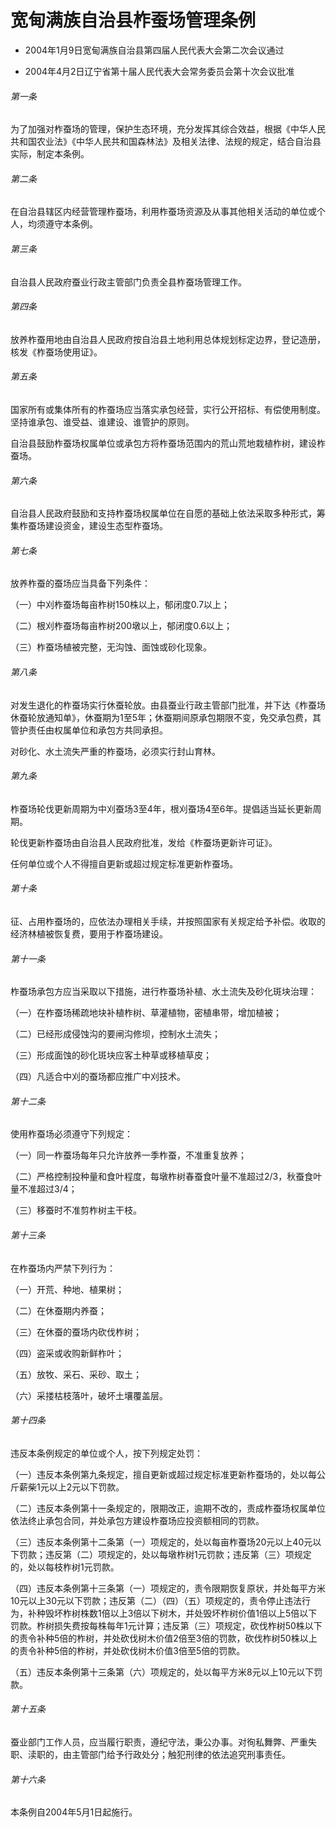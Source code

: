 # 宽甸满族自治县柞蚕场管理条例

- 2004年1月9日宽甸满族自治县第四届人民代表大会第二次会议通过

- 2004年4月2日辽宁省第十届人民代表大会常务委员会第十次会议批准

<!-- INFO END -->

###### 第一条

为了加强对柞蚕场的管理，保护生态环境，充分发挥其综合效益，根据《中华人民共和国农业法》《中华人民共和国森林法》及相关法律、法规的规定，结合自治县实际，制定本条例。

###### 第二条

在自治县辖区内经营管理柞蚕场，利用柞蚕场资源及从事其他相关活动的单位或个人，均须遵守本条例。

###### 第三条

自治县人民政府蚕业行政主管部门负责全县柞蚕场管理工作。

###### 第四条

放养柞蚕用地由自治县人民政府按自治县土地利用总体规划标定边界，登记造册，核发《柞蚕场使用证》。

###### 第五条

国家所有或集体所有的柞蚕场应当落实承包经营，实行公开招标、有偿使用制度。坚持谁承包、谁受益、谁建设、谁管护的原则。

自治县鼓励柞蚕场权属单位或承包方将柞蚕场范围内的荒山荒地栽植柞树，建设柞蚕场。

###### 第六条

自治县人民政府鼓励和支持柞蚕场权属单位在自愿的基础上依法采取多种形式，筹集柞蚕场建设资金，建设生态型柞蚕场。

###### 第七条

放养柞蚕的蚕场应当具备下列条件：

（一）中刈柞蚕场每亩柞树150株以上，郁闭度0.7以上；

（二）根刈柞蚕场每亩柞树200墩以上，郁闭度0.6以上；

（三）柞蚕场植被完整，无沟蚀、面蚀或砂化现象。

###### 第八条

对发生退化的柞蚕场实行休蚕轮放。由县蚕业行政主管部门批准，并下达《柞蚕场休蚕轮放通知单》，休蚕期为1至5年；休蚕期间原承包期限不变，免交承包费，其管护责任由权属单位和承包方共同承担。

对砂化、水土流失严重的柞蚕场，必须实行封山育林。

###### 第九条

柞蚕场轮伐更新周期为中刈蚕场3至4年，根刈蚕场4至6年。提倡适当延长更新周期。

轮伐更新柞蚕场由自治县人民政府批准，发给《柞蚕场更新许可证》。

任何单位或个人不得擅自更新或超过规定标准更新柞蚕场。

###### 第十条

征、占用柞蚕场的，应依法办理相关手续，并按照国家有关规定给予补偿。收取的经济林植被恢复费，要用于柞蚕场建设。

###### 第十一条

柞蚕场承包方应当采取以下措施，进行柞蚕场补植、水土流失及砂化斑块治理：

（一）在柞蚕场稀疏地块补植柞树、草灌植物，密植串带，增加植被；

（二）已经形成侵蚀沟的要闸沟修坝，控制水土流失；

（三）形成面蚀的砂化斑块应客土种草或移植草皮；

（四）凡适合中刈的蚕场都应推广中刈技术。

###### 第十二条

使用柞蚕场必须遵守下列规定：

（一）同一柞蚕场每年只允许放养一季柞蚕，不准重复放养；

（二）严格控制投种量和食叶程度，每墩柞树春蚕食叶量不准超过2/3，秋蚕食叶量不准超过3/4；

（三）移蚕时不准剪柞树主干枝。

###### 第十三条

在柞蚕场内严禁下列行为：

（一）开荒、种地、植果树；

（二）在休蚕期内养蚕；

（三）在休蚕的蚕场内砍伐柞树；

（四）盗采或收购新鲜柞叶；

（五）放牧、采石、采砂、取土；

（六）采搂枯枝落叶，破坏土壤覆盖层。

###### 第十四条

违反本条例规定的单位或个人，按下列规定处罚：

（一）违反本条例第九条规定，擅自更新或超过规定标准更新柞蚕场的，处以每公斤薪柴1元以上2元以下罚款。

（二）违反本条例第十一条规定的，限期改正，逾期不改的，责成柞蚕场权属单位依法终止承包合同，并处承包方建设柞蚕场应投资额相同的罚款。

（三）违反本条例第十二条第（一）项规定的，处以每亩柞蚕场20元以上40元以下罚款；违反第（二）项规定的，处以每墩柞树1元罚款；违反第（三）项规定的，处以每枝柞树1元罚款。

（四）违反本条例第十三条第（一）项规定的，责令限期恢复原状，并处每平方米10元以上30元以下罚款；违反第（二）（四）（五）项规定的，责令停止违法行为，补种毁坏柞树株数1倍以上3倍以下树木，并处毁坏柞树价值1倍以上5倍以下罚款。柞树损失费按每株每年1元计算；违反第（三）项规定，砍伐柞树50株以下的责令补种5倍的柞树，并处砍伐树木价值2倍至3倍的罚款，砍伐柞树50株以上的责令补种5倍的柞树，并处砍伐树木价值3倍至5倍的罚款。

（五）违反本条例第十三条第（六）项规定的，处以每平方米8元以上10元以下罚款。

###### 第十五条

蚕业部门工作人员，应当履行职责，遵纪守法，秉公办事。对徇私舞弊、严重失职、渎职的，由主管部门给予行政处分；触犯刑律的依法追究刑事责任。

###### 第十六条

本条例自2004年5月1日起施行。
